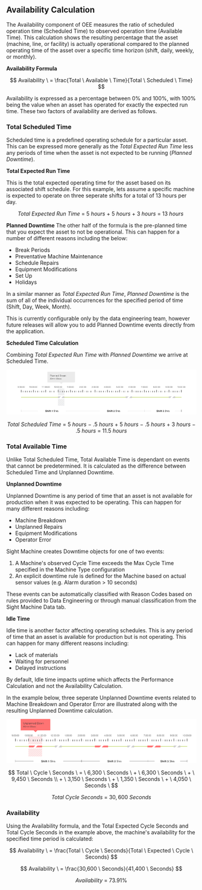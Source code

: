 ## **Availability Calculation**

The Availability component of OEE measures the ratio of scheduled operation time \(Scheduled Time\) to observed operation time \(Available Time\). This calculation shows the resulting percentage that the asset \(machine, line, or facility\) is actually operational compared to the planned operating time of the asset over a specific time horizon \(shift, daily, weekly, or monthly\).

**Availability Formula**


$$
Availability \ = \frac{Total \ Available \ Time}{Total \ Scheduled \ Time}
$$


Availability is expressed as a percentage between 0% and 100%, with 100% being the value when an asset has operated for exactly the expected run time. These two factors of availability are derived as follows.

### **Total Scheduled Time**

Scheduled time is a predefined operating schedule for a particular asset. This can be expressed more generally as the _Total Expected Run Time_ less any periods of time when the asset is not expected to be running \(_Planned Downtime_\).

**Total Expected Run Time**

This is the total expected operating time for the asset based on its associated shift schedule. For this example, lets assume a specific machine is expected to operate on three seperate shifts for a total of 13 hours per day.


$$
Total \ Expected \ Run \ Time \ = \ 5 \ hours \ + \ 5 \ hours \ + \ 3 \ hours \ = \ 13 \ hours \
$$


**Planned Downtime** The other half of the formula is the pre-planned time that you expect the asset to not be operational. This can happen for a number of different reasons including the below:

* Break Periods
* Preventative Machine Maintenance
* Schedule Repairs
* Equipment Modifications
* Set Up
* Holidays

In a similar manner as _Total Expected Run Time_, _Planned Downtime_ is the sum of all of the individual occurrences for the specified period of time \(Shift, Day, Week, Month\).

This is currently configurable only by the data engineering team, however future releases will allow you to add Planned Downtime events directly from the application.

**Scheduled Time Calculation**

Combining _Total Expected Run Time_ with _Planned Downtime_ we arrive at Scheduled Time.

![](/assets/Mockup_PlannedBreak_081216.png)


$$
Total \ Scheduled \ Time \ = \ 5 \ hours \ - \ .5 \ hours \ + \ 5 \ hours \ - \ .5 \ hours \ + \ 3 \ hours \ - \ .5 \ hours \ = \ 11.5 \ hours \
$$


### **Total Available Time**

Unlike Total Scheduled Time, Total Available Time is dependant on events that cannot be predetermined. It is calculated as the difference between Scheduled Time and Unplanned Downtime.

**Unplanned Downtime**

Unplanned Downtime is any period of time that an asset is not available for production when it was expected to be operating. This can happen for many different reasons including:

* Machine Breakdown
* Unplanned Repairs
* Equipment Modifications
* Operator Error

Sight Machine creates Downtime objects for one of two events:

1. A Machine's observed Cycle Time exceeds the Max Cycle Time specified in the Machine Type configuration
2. An explicit downtime rule is defined for the Machine based on actual sensor values \(e.g. Alarm duration &gt; 10 seconds\)

These events can be automatically classified with Reason Codes based on rules provided to Data Engineering or through manual classification from the Sight Machine Data tab.

**Idle Time**

Idle time is another factor affecting operating schedules. This is any period of time that an asset is available for production but is not operating. This can happen for many different reasons including:

* Lack of materials
* Waiting for personnel
* Delayed instructions

By default, Idle time impacts uptime which affects the Performance Calculation and not the Availability Calculation.

In the example below, three seperate Unplanned Downtime events related to Machine Breakdown and Operator Error are illustrated along with the resulting Unplanned Downtime calculation.

![](/assets/Mockup_UnplannedDowntime.png)


$$
Total \ Cycle \ Seconds \ = \ 6,300 \ Seconds \ + \ 6,300 \ Seconds \ + \ 9,450 \ Seconds \\ + \ 3,150 \ Seconds \ + \ 1,350 \ Seconds \ + \ 4,050 \ Seconds \
$$



$$
\ Total \ Cycle \ Seconds \ = \ 30,600 \ Seconds \
$$


### **Availability**

Using the Availability formula, and the Total Expected Cycle Seconds and Total Cycle Seconds in the example above, the machine's availability for the specified time period is calculated:


$$
Availability \ = \frac{Total \ Cycle \ Seconds}{Total \ Expected \ Cycle \ Seconds}
$$



$$
Availability \ = \frac{30,600 \ Seconds}{41,400 \ Seconds}
$$



$$
Availability \ = \ 73.91 \%
$$


